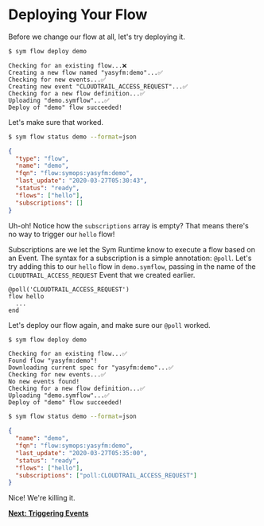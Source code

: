# Deploying Your Flow

Before we change our flow at all, let's try deploying it.

```bash
$ sym flow deploy demo
```

```
Checking for an existing flow...❌
Creating a new flow named "yasyfm:demo"...✅
Checking for new events...✅
Creating new event "CLOUDTRAIL_ACCESS_REQUEST"...✅
Checking for a new flow definition...✅
Uploading "demo.symflow"...✅
Deploy of "demo" flow succeeded!
```

Let's make sure that worked.

```bash
$ sym flow status demo --format=json
```

```json
{
  "type": "flow",
  "name": "demo",
  "fqn": "flow:symops:yasyfm:demo",
  "last_update": "2020-03-27T05:30:43",
  "status": "ready",
  "flows": ["hello"],
  "subscriptions": []
}
```

Uh-oh! Notice how the `subscriptions` array is empty? That means there's no way to trigger our `hello` flow!

Subscriptions are we let the Sym Runtime know to execute a flow based on an Event. The syntax for a subscription is a simple annotation: `@poll`. Let's try adding this to our `hello` flow in `demo.symflow`, passing in the name of the `CLOUDTRAIL_ACCESS_REQUEST` Event that we created earlier.

```symflow
@poll('CLOUDTRAIL_ACCESS_REQUEST')
flow hello
  ...
end
```

Let's deploy our flow again, and make sure our `@poll` worked.

```bash
$ sym flow deploy demo
```

```
Checking for an existing flow...✅
Found flow "yasyfm:demo"!
Downloading current spec for "yasyfm:demo"...✅
Checking for new events...✅
No new events found!
Checking for a new flow definition...✅
Uploading "demo.symflow"...✅
Deploy of "demo" flow succeeded!
```

```bash
$ sym flow status demo --format=json
```

```json
{
  "name": "demo",
  "fqn": "flow:symops:yasyfm:demo",
  "last_update": "2020-03-27T05:35:00",
  "status": "ready",
  "flows": ["hello"],
  "subscriptions": ["poll:CLOUDTRAIL_ACCESS_REQUEST"]
}
```

Nice! We're killing it.

**[Next: Triggering Events](06_triggering_events.md)**
